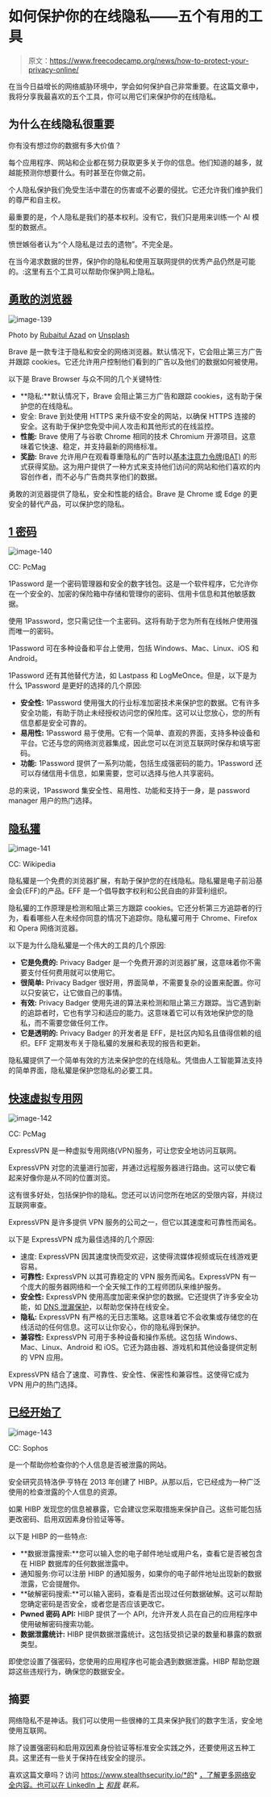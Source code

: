 # 如何保护你的在线隐私——五个有用的工具

> 原文：<https://www.freecodecamp.org/news/how-to-protect-your-privacy-online/>

在当今日益增长的网络威胁环境中，学会如何保护自己非常重要。在这篇文章中，我将分享我最喜欢的五个工具，你可以用它们来保护你的在线隐私。

## 为什么在线隐私很重要

你有没有想过你的数据有多大价值？

每个应用程序、网站和企业都在努力获取更多关于你的信息。他们知道的越多，就越能预测你想要什么。有时甚至在你做之前。

个人隐私保护我们免受生活中潜在的伤害或不必要的侵扰。它还允许我们维护我们的尊严和自主权。

最重要的是，个人隐私是我们的基本权利。没有它，我们只是用来训练一个 AI 模型的数据点。

愤世嫉俗者认为“个人隐私是过去的遗物”。不完全是。

在当今渴求数据的世界，保护你的隐私和使用互联网提供的优秀产品仍然是可能的。⁠:这里有五个工具可以帮助你保护网上隐私。

## [勇敢的浏览器](https://brave.com/en-in/)

![image-139](img/93a4beed4cfddf27e02f6d5f0a56c8db.png)

Photo by [Rubaitul Azad](https://unsplash.com/@rubaitulazad?utm_source=medium&utm_medium=referral) on [Unsplash](https://unsplash.com?utm_source=medium&utm_medium=referral)

Brave 是一款专注于隐私和安全的网络浏览器。默认情况下，它会阻止第三方广告并跟踪 cookies。它还允许用户控制他们看到的广告以及他们的数据如何被使用。

以下是 Brave Browser 与众不同的几个关键特性:

*   **隐私:**默认情况下，Brave 会阻止第三方广告和跟踪 cookies，这有助于保护您的在线隐私。
*   安全: Brave 到处使用 HTTPS 来升级不安全的网站，以确保 HTTPS 连接的安全。这有助于保护您免受中间人攻击和其他形式的在线监控。
*   **性能:** Brave 使用了与谷歌 Chrome 相同的技术 Chromium 开源项目。这意味着它快速、稳定，并支持最新的网络标准。
*   **奖励:** Brave 允许用户在观看尊重隐私的广告时以[基本注意力令牌(BAT)](https://www.investopedia.com/terms/b/basic-attention-token.asp) 的形式获得奖励。这为用户提供了一种方式来支持他们访问的网站和他们喜欢的内容创作者，而不必与广告商共享他们的数据。

勇敢的浏览器提供了隐私，安全和性能的结合。Brave 是 Chrome 或 Edge 的更安全的替代产品，可以保护您的隐私。

## [1 密码](https://1password.com/)

![image-140](img/e5251ce3508924412efa125f23c4d658.png)

CC: PcMag

1Password 是一个密码管理器和安全的数字钱包。这是一个软件程序，它允许你在一个安全的、加密的保险箱中存储和管理你的密码、信用卡信息和其他敏感数据。

使用 1Password，您只需记住一个主密码。这将有助于您为所有在线帐户使用强而唯一的密码。

1Password 可在多种设备和平台上使用，包括 Windows、Mac、Linux、iOS 和 Android。

1Password 还有其他替代方法，如 Lastpass 和 LogMeOnce。但是，以下是为什么 1Password 是更好的选择的几个原因:

*   **安全性:** 1Password 使用强大的行业标准加密技术来保护您的数据。它有许多安全功能，有助于防止未经授权访问您的保险库。这可以让您放心，您的所有信息都是安全可靠的。
*   **易用性:** 1Password 易于使用。它有一个简单、直观的界面，支持多种设备和平台。它还与您的网络浏览器集成，因此您可以在浏览互联网时保存和填写密码。
*   **功能:** 1Password 提供了一系列功能，包括生成强密码的能力。1Password 还可以存储信用卡信息，如果需要，您可以选择与他人共享密码。

总的来说，1Password 集安全性、易用性、功能和支持于一身，是 password manager 用户的热门选择。

## [隐私獾](https://chrome.google.com/webstore/detail/privacy-badger/pkehgijcmpdhfbdbbnkijodmdjhbjlgp)

![image-141](img/5f5770caa3f9dc00dc5df9f191f94559.png)

CC: Wikipedia

隐私獾是一个免费的浏览器扩展，有助于保护您的在线隐私。隐私獾是电子前沿基金会(EFF)的产品。EFF 是一个倡导数字权利和公民自由的非营利组织。

隐私獾的工作原理是检测和阻止第三方跟踪 cookies。它还分析第三方追踪者的行为，看看哪些人在未经你同意的情况下追踪你。隐私獾可用于 Chrome、Firefox 和 Opera 网络浏览器。

以下是为什么隐私獾是一个伟大的工具的几个原因:

*   **它是免费的:** Privacy Badger 是一个免费开源的浏览器扩展，这意味着你不需要支付任何费用就可以使用它。
*   **很简单:** Privacy Badger 很好用，界面简单，不需要复杂的设置来配置。你可以只安装它，让它做自己的事情。
*   **有效:** Privacy Badger 使用先进的算法来检测和阻止第三方跟踪。当它遇到新的追踪者时，它也有学习和适应的能力。这意味着它可以有效地保护您的隐私，而不需要您做任何工作。
*   **它是透明的:** Privacy Badger 的开发者是 EFF，是社区内知名且值得信赖的组织。EFF 定期发布关于隐私獾的发展和表现的报告和更新。

隐私獾提供了一个简单有效的方法来保护您的在线隐私。凭借由人工智能算法支持的简单界面，隐私獾是保护您隐私的必要工具。

## [快速虚拟专用网](https://www.expressvpn.com/)

![image-142](img/95134ab8ecb4dcbc4fd96e3657cae4de.png)

CC: PcMag

ExpressVPN 是一种虚拟专用网络(VPN)服务，可让您安全地访问互联网。

ExpressVPN 对您的流量进行加密，并通过远程服务器进行路由。这可以使它看起来好像你是从不同的位置浏览。

这有很多好处，包括保护你的隐私。您还可以访问您所在地区的受限内容，并绕过互联网审查。

ExpressVPN 是许多提供 VPN 服务的公司之一，但它以其速度和可靠性而闻名。

以下是 ExpressVPN 成为最佳选择的几个原因:

*   速度: ExpressVPN 因其速度快而受欢迎，这使得流媒体视频或玩在线游戏更容易。
*   **可靠性:** ExpressVPN 以其可靠稳定的 VPN 服务而闻名。ExpressVPN 有一个庞大的服务器网络和一个全天候工作的工程师团队来维护服务。
*   **安全性:** ExpressVPN 使用高度加密来保护您的数据。它还提供了许多安全功能，如 [DNS 泄漏保护](https://www.fortinet.com/resources/cyberglossary/dns-leak)，以帮助您保持在线安全。
*   **隐私:** ExpressVPN 有严格的无日志策略。这意味着它不会收集或存储您的在线活动的任何信息。这可以让你安心，你的隐私得到保护。
*   **兼容性:** ExpressVPN 可用于多种设备和操作系统。这包括 Windows、Mac、Linux、Android 和 iOS。它还为路由器、游戏机和其他设备提供定制的 VPN 应用。

ExpressVPN 结合了速度、可靠性、安全性、保密性和兼容性。这使得它成为 VPN 用户的热门选择。

## [已经开始了](https://haveibeenpwned.com/)

![image-143](img/64d42c5698562f507ac20e8edc635fc1.png)

CC: Sophos

是一个帮助你检查你的个人信息是否被泄露的网站。

安全研究员特洛伊·亨特在 2013 年创建了 HIBP。从那以后，它已经成为一种广泛使用的检查泄露的个人信息的资源。

如果 HIBP 发现您的信息被暴露，它会建议您采取措施来保护自己。这些可能包括更改密码、启用双因素身份验证等等。

以下是 HIBP 的一些特点:

*   **数据泄露搜索:**您可以输入您的电子邮件地址或用户名，查看它是否被包含在 HIBP 数据库的任何数据泄露中。
*   通知服务:你可以注册 HIBP 的通知服务，如果你的电子邮件地址出现新的数据泄露，它会提醒你。
*   **破解密码搜索:**可以输入密码，查看是否出现过任何数据破解。这可以帮助您确定密码是否安全，或者您是否应该更改它。
*   **Pwned 密码 API:** HIBP 提供了一个 API，允许开发人员在自己的应用程序中使用破解密码搜索功能。
*   **数据泄露统计:** HIBP 提供数据泄露统计。这包括受损记录的数量和暴露的数据类型。

即使您设置了强密码，您使用的应用程序也可能会遇到数据泄露。HIBP 帮助您跟踪这些违规行为，确保您的数据安全。

## 摘要

网络隐私不是神话。我们可以使用一些很棒的工具来保护我们的数字生活，安全地使用互联网。

除了设置强密码和启用双因素身份验证等标准安全实践之外，还要使用这五种工具。这里还有一些关于保持在线安全的提示。

喜欢这篇文章吗？访问 https://www.stealthsecurity.io/*的* [，了解更多网络安全内容。也可以在 LinkedIn 上](https://www.stealthsecurity.io/) [*和我*](https://www.linkedin.com/in/manishmshiva/) *联系。*